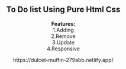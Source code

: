 <center>
<h2>To Do list Using Pure Html Css</h2>
<p>
<strong>Features:</strong><br>
1.Adding<br>
2.Remove<br>
3.Update<br>
4.Responsive<br></p>
<p>https://dulcet-muffin-279abb.netlify.app/<p>
</center>
